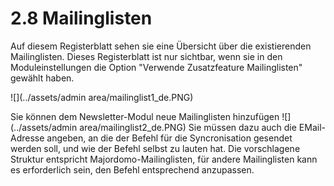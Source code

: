 # 2.8 Mailinglisten

Auf diesem Registerblatt sehen sie eine Übersicht über die existierenden Mailinglisten. Dieses Registerblatt ist nur sichtbar, wenn sie in den Moduleinstellungen die Option "Verwende Zusatzfeature Mailinglisten" gewählt haben.

![](../assets/admin area/mailinglist1_de.PNG)

Sie können dem Newsletter-Modul neue Mailinglisten hinzufügen
![](../assets/admin area/mailinglist2_de.PNG)
Sie müssen dazu auch die EMail-Adresse angeben, an die der Befehl für die Syncronisation gesendet werden soll, und wie der Befehl selbst zu lauten hat.
Die vorschlagene Struktur entspricht Majordomo-Mailinglisten, für andere Mailinglisten kann es erforderlich sein, den Befehl entsprechend anzupassen.
